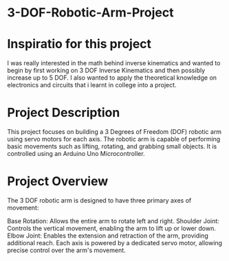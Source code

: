 # 3-DOF-Robotic-Arm-Project

# Inspiratio for this project

I was really interested in the math behind inverse kinematics and wanted to begin by first working on 3 DOF Inverse Kinematics and then possibly increase up to 5 DOF.
I also wanted to apply the theoretical knowledge on electronics and circuits that i learnt in college into a project.

# Project Description

This project focuses on building a 3 Degrees of Freedom (DOF) robotic arm using servo motors for each axis. 
The robotic arm is capable of performing basic movements such as lifting, rotating, and grabbing small objects. 
It is controlled using an Arduino Uno Microcontroller.

# Project Overview
The 3 DOF robotic arm is designed to have three primary axes of movement:

Base Rotation: Allows the entire arm to rotate left and right.
Shoulder Joint: Controls the vertical movement, enabling the arm to lift up or lower down.
Elbow Joint: Enables the extension and retraction of the arm, providing additional reach.
Each axis is powered by a dedicated servo motor, allowing precise control over the arm's movement.
